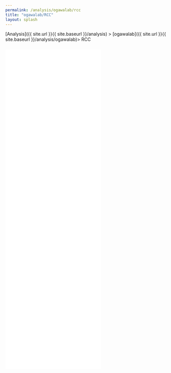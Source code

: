 ```yaml
---
permalink: /analysis/ogawalab/rcc
title: "ogawalab/RCC"
layout: splash
---
```


[Analysis]({{ site.url }}{{ site.baseurl }}/analysis) > [ogawalab]({{ site.url }}{{ site.baseurl }}/analysis/ogawalab)> RCC

<iframe src="{{ site.url }}{{ site.baseurl }}/graphs/ogawalab_rcc.html" style="height:1000px; margin-top:10px;" scrolling="no" frameborder="no"></iframe>
